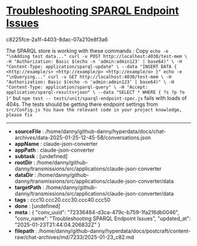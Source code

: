 # [Troubleshooting SPARQL Endpoint Issues](https://claude.ai/chat/72336484-d3ca-479c-b759-1fa216db0046)

c8225fce-2a1f-4403-8dac-07a210e8f3a6

The SPARQL store is working with these commands :
Copy
`echo -e "\nAdding test data..." curl -v POST http://localhost:4030/test-mem \ -H "Authorization: Basic $(echo -n 'admin:admin123' | base64)" \ -H "Content-Type: application/sparql-update" \ --data "INSERT DATA { <http://example/s> <http://example/p> <http://example/o> }" echo -e "\nQuerying..." curl -v GET http://localhost:4030/test-mem \ -H "Authorization: Basic $(echo -n 'admin:admin123' | base64)" \ -H "Content-Type: application/sparql-query" \ -H "Accept: application/sparql-results+json" \ --data "SELECT * WHERE { ?s ?p ?o }"`
but `npm test -- tests/unit/sparql-endpoint-spec.js` fails with loads of 404s. The tests should be getting there endpoint settings from `src/Config.js You have the relevant code in your project knowledge, please fix`

---

* **sourceFile** : /home/danny/github-danny/hyperdata/docs/chat-archives/data-2025-01-25-12-45-58/conversations.json
* **appName** : claude-json-converter
* **appPath** : claude-json-converter
* **subtask** : [undefined]
* **rootDir** : /home/danny/github-danny/transmissions/src/applications/claude-json-converter
* **dataDir** : /home/danny/github-danny/transmissions/src/applications/claude-json-converter/data
* **targetPath** : /home/danny/github-danny/transmissions/src/applications/claude-json-converter/data
* **tags** : ccc10.ccc20.ccc30.ccc40.ccc50
* **done** : [undefined]
* **meta** : {
  "conv_uuid": "72336484-d3ca-479c-b759-1fa216db0046",
  "conv_name": "Troubleshooting SPARQL Endpoint Issues",
  "updated_at": "2025-01-23T21:44:04.206832Z"
}
* **filepath** : /home/danny/github-danny/hyperdata/docs/postcraft/content-raw/chat-archives/md/7233/2025-01-23_c82.md